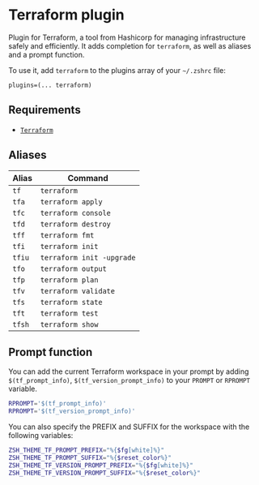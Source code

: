 # Terraform plugin

Plugin for Terraform, a tool from Hashicorp for managing infrastructure safely
and efficiently. It adds completion for `terraform`, as well as aliases and a
prompt function.

To use it, add `terraform` to the plugins array of your `~/.zshrc` file:

```shell
plugins=(... terraform)
```

## Requirements

-   [`Terraform`](HTTPS://terraform.io/)

## Aliases

| Alias  | Command                   |
| ------ | ------------------------- |
| `tf`   | `terraform`               |
| `tfa`  | `terraform apply`         |
| `tfc`  | `terraform console`       |
| `tfd`  | `terraform destroy`       |
| `tff`  | `terraform fmt`           |
| `tfi`  | `terraform init`          |
| `tfiu` | `terraform init -upgrade` |
| `tfo`  | `terraform output`        |
| `tfp`  | `terraform plan`          |
| `tfv`  | `terraform validate`      |
| `tfs`  | `terraform state`         |
| `tft`  | `terraform test`          |
| `tfsh` | `terraform show`          |

## Prompt function

You can add the current Terraform workspace in your prompt by adding
`$(tf_prompt_info)`, `$(tf_version_prompt_info)` to your `PROMPT` or `RPROMPT`
variable.

```sh
RPROMPT='$(tf_prompt_info)'
RPROMPT='$(tf_version_prompt_info)'
```

You can also specify the PREFIX and SUFFIX for the workspace with the following
variables:

```sh
ZSH_THEME_TF_PROMPT_PREFIX="%{$fg[white]%}"
ZSH_THEME_TF_PROMPT_SUFFIX="%{$reset_color%}"
ZSH_THEME_TF_VERSION_PROMPT_PREFIX="%{$fg[white]%}"
ZSH_THEME_TF_VERSION_PROMPT_SUFFIX="%{$reset_color%}"
```
